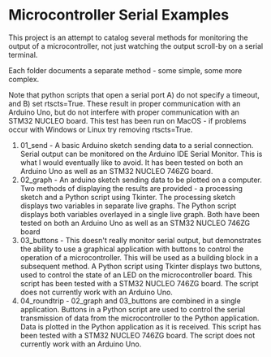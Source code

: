 # Microcontroller Serial Examples

This project is an attempt to catalog several methods for monitoring the output 
of a microcontroller, not just watching the output scroll-by on a serial
terminal.

Each folder documents a separate method - some simple, some more complex.  

Note that python scripts that open a serial port A) do not specify a timeout, and B) set rtscts=True.  These result in proper communication with an Arduino Uno, but do not interfere with proper communication with an STM32 NUCLEO board.  This test has been run on MacOS - if problems occur with Windows or Linux try removing rtscts=True.

1. 01_send - A basic Arduino sketch sending data to a serial connection.  Serial output can be monitored on the Arduino IDE Serial Monitor.  This is what I would eventually like to avoid. It has been tested on both an Arduino Uno as well as an STM32 NUCLEO 746ZG board.
2. 02_graph - An arduino sketch sending data to be plotted on a computer.  Two methods of displaying the results are provided - a processing sketch and a Python script using Tkinter.  The processing sketch displays two variables in separate live graphs.  The Python script displays both variables overlayed in a single live graph.  Both have been tested on both an Arduino Uno as well as an STM32 NUCLEO 746ZG board
3. 03_buttons - This doesn't really monitor serial output, but demonstrates the ability to use a graphical application with buttons to control the operation of a microcontroller.  This will be used as a building block in a subsequent method.  A Python script using Tkinter displays two buttons, used to control the state of an LED on the microcontroller board.  This script has been tested with a STM32 NUCLEO 746ZG board.  The script does not currently work with an Arduino Uno.
5. 04_roundtrip - 02_graph and 03_buttons are combined in a single application. Buttons in a Python script are used to control the serial transmission of data from the microcontroller to the Python application.  Data is plotted in the Python application as it is received.  This script has been tested with a STM32 NUCLEO 746ZG board.  The script does not currently work with an Arduino Uno.